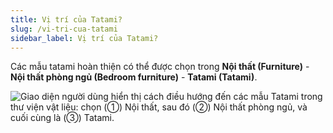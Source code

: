 ```yaml
---
title: Vị trí của Tatami?
slug: /vi-tri-cua-tatami
sidebar_label: Vị trí của Tatami?
---
```


Các mẫu tatami hoàn thiện có thể được chọn trong **Nội thất (Furniture)** - **Nội thất phòng ngủ (Bedroom furniture)** - **Tatami (Tatami)**.

![Giao diện người dùng hiển thị cách điều hướng đến các mẫu Tatami trong thư viện vật liệu: chọn (①) Nội thất, sau đó (②) Nội thất phòng ngủ, và cuối cùng là (③) Tatami.](https://storage.googleapis.com/jegavn_kb/images/0cb3d155-e6ff-451f-b4d4-4c61466978c9.png)